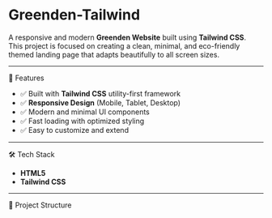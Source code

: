 # Greenden-Tailwind

A responsive and modern **Greenden Website** built using **Tailwind CSS**.  
This project is focused on creating a clean, minimal, and eco-friendly themed landing page that adapts beautifully to all screen sizes.

---
 🚀 Features
- ✅ Built with **Tailwind CSS** utility-first framework  
- ✅ **Responsive Design** (Mobile, Tablet, Desktop)  
- ✅ Modern and minimal UI components  
- ✅ Fast loading with optimized styling  
- ✅ Easy to customize and extend  

---
 🛠️ Tech Stack
- **HTML5**  
- **Tailwind CSS**  

---
 📂 Project Structure
